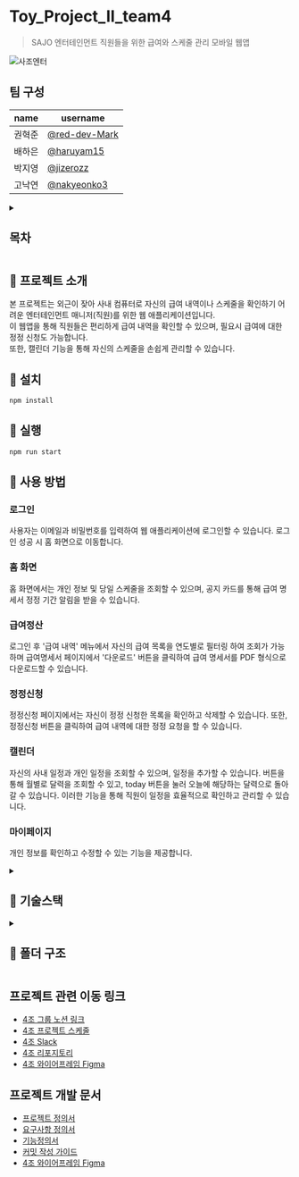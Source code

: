 # Toy_Project_II_team4

> SAJO 엔터테인먼트 직원들을 위한 급여와 스케줄 관리 모바일 웹앱

![사조엔터](https://github.com/user-attachments/assets/7820e264-8a5a-4cac-a0f6-e5740ef70f62)

## 팀 구성

| name   | username                                         |
| ------ | ------------------------------------------------ |
| 권혁준 | [@red-dev-Mark](https://github.com/red-dev-Mark) |
| 배하은 | [@haruyam15](https://github.com/haruyam15)       |
| 박지영 | [@jizerozz](https://github.com/jizerozz)         |
| 고낙연 | [@nakyeonko3](https://github.com/nakyeonko3)     |

<details>
<summary><h2>목차</h2></summary>
<div markdown="1">
- [Toy_Project_II_team4](#toy_project_ii_team4)
  - [팀 구성](#팀-구성)
  - [프로젝트 소개](#-프로젝트-소개)
  - [사용방법](#-사용-방법)
  - [기술스택](#-기술-스택)
  - [폴더구조](#-폴더-구조)
  - [프로젝트 개발 문서](#프로젝트-개발-문서)
  - [프로젝트 관련 이동 링크](#프로젝트-관련-이동-링크)
</div>
</details>

## 📌 프로젝트 소개

본 프로젝트는 외근이 잦아 사내 컴퓨터로 자신의 급여 내역이나 스케줄을 확인하기 어려운 엔터테인먼트 매니저(직원)를 위한 웹 애플리케이션입니다.<br>
이 웹앱을 통해 직원들은 편리하게 급여 내역을 확인할 수 있으며, 필요시 급여에 대한 정정 신청도 가능합니다. <br>
또한, 캘린더 기능을 통해 자신의 스케줄을 손쉽게 관리할 수 있습니다.

## 💾 설치

```bash
npm install
```

## 💾 실행

```bash
npm run start
```

## 📌 사용 방법

### 로그인

사용자는 이메일과 비밀번호를 입력하여 웹 애플리케이션에 로그인할 수 있습니다. 로그인 성공 시 홈 화면으로 이동합니다.

### 홈 화면

홈 화면에서는 개인 정보 및 당일 스케줄을 조회할 수 있으며, 공지 카드를 통해 급여 명세서 정정 기간 알림을 받을 수 있습니다.

### 급여정산

로그인 후 '급여 내역' 메뉴에서 자신의 급여 목록을 연도별로 필터링 하여 조회가 가능하며
급여명세서 페이지에서 '다운로드' 버튼을 클릭하여 급여 명세서를 PDF 형식으로 다운로드할 수 있습니다.

### 정정신청

정정신청 페이지에서는 자신이 정정 신청한 목록을 확인하고 삭제할 수 있습니다. 또한, 정정신청 버튼을 클릭하여 급여 내역에 대한 정정 요청을 할 수 있습니다.

### 캘린더

자신의 사내 일정과 개인 일정을 조회할 수 있으며, 일정을 추가할 수 있습니다. 버튼을 통해 월별로 달력을 조회할 수 있고, today 버튼을 눌러 오늘에 해당하는 달력으로 돌아갈 수 있습니다. 이러한 기능을 통해 직원이 일정을 효율적으로 확인하고 관리할 수 있습니다.

### 마이페이지

개인 정보를 확인하고 수정할 수 있는 기능을 제공합니다.

<details>
  <summary><h2>📌 기술스택</h2></summary>
  <div markdown="1">

### 프론트엔드

- **React**: 18.3.1
- **TypeScript**: 5.2.2
- **Vite**: 5.3.4

### 상태 관리

- **Redux Toolkit**: 2.2.7
- **React Query**: 5.51.21

### 스타일링

- **Styled Components**: 6.1.12
- **MUI (Material-UI)**:
  - **@mui/material**: 5.16.4
  - **@mui/icons-material**: 5.16.5
  - **@mui/joy**: 5.0.0-beta.48
  - **@mui/x-date-pickers**: 7.11.1

### 폼 관리

- **React Hook Form**: 7.52.2

### 날짜 처리

- **Dayjs**: 1.11.12

### PDF 생성

- **jspdf**: 2.5.1
- **html2canvas**: 1.4.1

### 백엔드 및 데이터베이스

- **Firebase**: 10.12.4
- **Firebase Admin**: 12.3.0

### 개발 도구

- **ESLint**: 8.57.0
- **Prettier**: 3.3.3

  </div>
</details>

<details>
  <summary><h2>📌 폴더 구조</h2></summary>
<div markdown="1">

```bash
📦src
 ┣ 📂api
 ┃ ┣ 📂login.ts
 ┃ ┃ ┗ 📜createId.ts
 ┃ ┣ 📜firebaseApp.ts
 ┃ ┣ 📜firebaseConfig.ts
 ┣ 📂components
 ┃ ┣ 📂button
 ┃ ┣ 📂cardBox
 ┃ ┣ 📂datepicker
 ┃ ┣ 📂Heading
 ┃ ┣ 📂iconButton
 ┃ ┣ 📂loading
 ┃ ┣ 📂modal
 ┃ ┣ 📂nav
 ┃ ┣ 📂selectBox
 ┃ ┗ 📂textInputField
 ┣ 📂hooks
 ┣ 📂layout
 ┣ 📂pages
 ┃ ┣ 📂Calendar
 ┃ ┣ 📂Dashboard
 ┃ ┣ 📂login
 ┃ ┣ 📂myPage
 ┃ ┣ 📂salaryAdjustment
 ┃ ┣ 📂salaryDetail
 ┃ ┗ 📂salaryList
 ┃ ┃ ┣ 📂api
 ┃ ┃ ┃ ┗ 📜fetchSalaryInfo.ts
 ┣ 📂router
 ┃ ┣ 📜paths.tsx
 ┃ ┗ 📜router.tsx
 ┣ 📂slices
 ┃ ┣ 📜authSlice.ts
 ┃ ┣ 📜salaryAdSlice.ts
 ┃ ┗ 📜scheduleSlice.tsx
 ┣ 📂store
 ┃ ┗ 📜store.ts
 ┣ 📂styles
 ┃ ┣ 📂fonts
 ┃ ┃ ┣ 📂SUIT-ttf
 ┃ ┃ ┗ 📂SUIT-woff2
 ┃ ┣ 📂images
 ┃ ┃ ┗ 📜sajoLogo.png
 ┃ ┣ 📜fonts.css
 ┃ ┣ 📜GlobalStyle.tsx
 ┃ ┗ 📜reset.css
 ┣ 📂utils
 ┃ ┣ 📜FormatDate.tsx
 ┃ ┣ 📜getCurrentDate.ts
 ┃ ┗ 📜IFElse.tsx
 ┣ 📜App.tsx
 ┣ 📜main.tsx
 ┗ 📜vite-env.d.ts
```

</div>
</details>

## 프로젝트 관련 이동 링크

- [4조 그룹 노션 링크](https://www.notion.so/Template-4-557b0dd51fa04f508fd874767d2f9cb1)
- [4조 프로젝트 스케줄](https://github.com/orgs/Dev-FE-1/projects/18/views/1)
- [4조 Slack](https://app.slack.com/client/T072V0GD6LR/C07E28SBF7S)
- [4조 리포지토리](https://github.com/Dev-FE-1/Toy_Project_II_team4)
- [4조 와이어프레임 Figma](https://www.figma.com/design/jT5wqMl73uJmI0ss6SEMlw/%ED%86%A0%EC%9D%B4%ED%94%84%EB%A1%9C%EC%A0%9D%ED%8A%B82_4%EC%A1%B0?node-id=3-399&t=YnnKgBAasqVjwjDT-1)

## 프로젝트 개발 문서

- [프로젝트 정의서](https://www.notion.so/4-SAJO-ENT-557b0dd51fa04f508fd874767d2f9cb1?p=d4a00dd2c614433f81c7f06f8edaeacb&pm=s)
- [요구사항 정의서](https://www.notion.so/4-SAJO-ENT-557b0dd51fa04f508fd874767d2f9cb1?p=0c87b6d1d0454e3f95614f5d6667781a&pm=s)
- [기능정의서](https://www.notion.so/4-SAJO-ENT-557b0dd51fa04f508fd874767d2f9cb1?p=d4f59757ccf34784996e5f5c52fdf57e&pm=s)
- [커밋 작성 가이드](./document/커밋작성가이드.md)
- [4조 와이어프레임 Figma](https://www.figma.com/design/jT5wqMl73uJmI0ss6SEMlw/%ED%86%A0%EC%9D%B4%ED%94%84%EB%A1%9C%EC%A0%9D%ED%8A%B82_4%EC%A1%B0?node-id=3-399&t=YnnKgBAasqVjwjDT-1)

